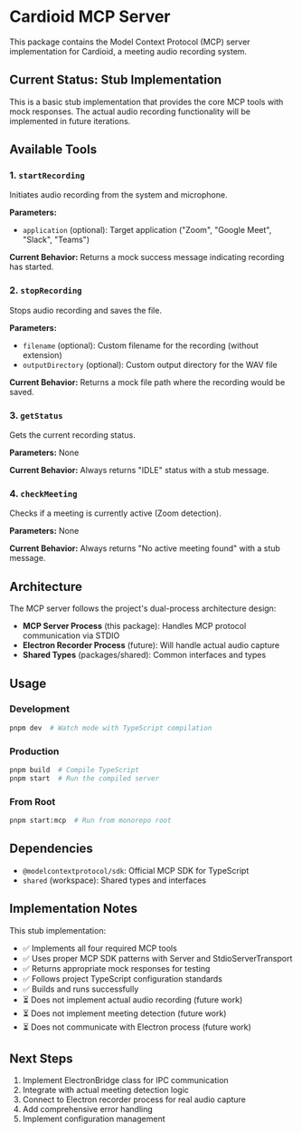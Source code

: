 # Cardioid MCP Server

This package contains the Model Context Protocol (MCP) server implementation for Cardioid, a meeting audio recording system.

## Current Status: Stub Implementation

This is a basic stub implementation that provides the core MCP tools with mock responses. The actual audio recording functionality will be implemented in future iterations.

## Available Tools

### 1. `startRecording`
Initiates audio recording from the system and microphone.

**Parameters:**
- `application` (optional): Target application ("Zoom", "Google Meet", "Slack", "Teams")

**Current Behavior:** Returns a mock success message indicating recording has started.

### 2. `stopRecording`
Stops audio recording and saves the file.

**Parameters:**
- `filename` (optional): Custom filename for the recording (without extension)
- `outputDirectory` (optional): Custom output directory for the WAV file

**Current Behavior:** Returns a mock file path where the recording would be saved.

### 3. `getStatus`
Gets the current recording status.

**Parameters:** None

**Current Behavior:** Always returns "IDLE" status with a stub message.

### 4. `checkMeeting`
Checks if a meeting is currently active (Zoom detection).

**Parameters:** None

**Current Behavior:** Always returns "No active meeting found" with a stub message.

## Architecture

The MCP server follows the project's dual-process architecture design:

- **MCP Server Process** (this package): Handles MCP protocol communication via STDIO
- **Electron Recorder Process** (future): Will handle actual audio capture
- **Shared Types** (packages/shared): Common interfaces and types

## Usage

### Development
```bash
pnpm dev  # Watch mode with TypeScript compilation
```

### Production
```bash
pnpm build  # Compile TypeScript
pnpm start  # Run the compiled server
```

### From Root
```bash
pnpm start:mcp  # Run from monorepo root
```

## Dependencies

- `@modelcontextprotocol/sdk`: Official MCP SDK for TypeScript
- `shared` (workspace): Shared types and interfaces

## Implementation Notes

This stub implementation:
- ✅ Implements all four required MCP tools
- ✅ Uses proper MCP SDK patterns with Server and StdioServerTransport
- ✅ Returns appropriate mock responses for testing
- ✅ Follows project TypeScript configuration standards
- ✅ Builds and runs successfully
- ⏳ Does not implement actual audio recording (future work)
- ⏳ Does not implement meeting detection (future work)
- ⏳ Does not communicate with Electron process (future work)

## Next Steps

1. Implement ElectronBridge class for IPC communication
2. Integrate with actual meeting detection logic
3. Connect to Electron recorder process for real audio capture
4. Add comprehensive error handling
5. Implement configuration management
